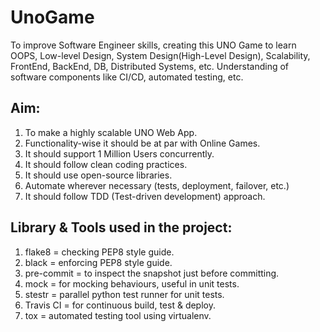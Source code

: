 [//]: #   "Below will be read as comments in Markdown file."

[//]: #   "Filename:       tests/__init__.py"
[//]: #   "Description:    created for treating 'tests' as a module"
[//]: #
[//]: #   "Copyright (C) 2020 Shyam Singh"
[//]: #
[//]: #   "Licensed under the Apache License, Version 2.0 (the'License');"
[//]: #   "you may not use this file except in compliance with the License."
[//]: #   "You may obtain a copy of the License at"
[//]: #
[//]: #   "    http://www.apache.org/licenses/LICENSE-2.0)"
[//]: #
[//]: #   "Unless required by applicable law or agreed to in writing, software"
[//]: #   "distributed under the License is distributed on an 'AS IS' BASIS,"
[//]: #   "WITHOUT WARRANTIES OR CONDITIONS OF ANY KIND, either express or implied."
[//]: #   "See the License for the specific language governing permissions and"
[//]: #   "limitations under the License."




# UnoGame
To improve Software Engineer skills, creating this UNO Game to learn OOPS, Low-level Design, System Design(High-Level Design), Scalability, FrontEnd, BackEnd, DB, Distributed Systems, etc. 
Understanding of software components like CI/CD, automated testing, etc. 

## Aim:
1. To make a highly scalable UNO Web App.
2. Functionality-wise it should be at par with Online Games.
3. It should support 1 Million Users concurrently.
4. It should follow clean coding practices.
5. It should use open-source libraries.
6. Automate wherever necessary (tests, deployment, failover, etc.)
7. It should follow TDD (Test-driven development) approach. 

## Library & Tools used in the project:
1. flake8 = checking PEP8 style guide.
2. black = enforcing PEP8 style guide.
3. pre-commit = to inspect the snapshot just before committing.
4. mock = for mocking behaviours, useful in unit tests.
5. stestr = parallel python test runner for unit tests.
6. Travis CI = for continuous build, test & deploy.
7. tox = automated testing tool using virtualenv.
